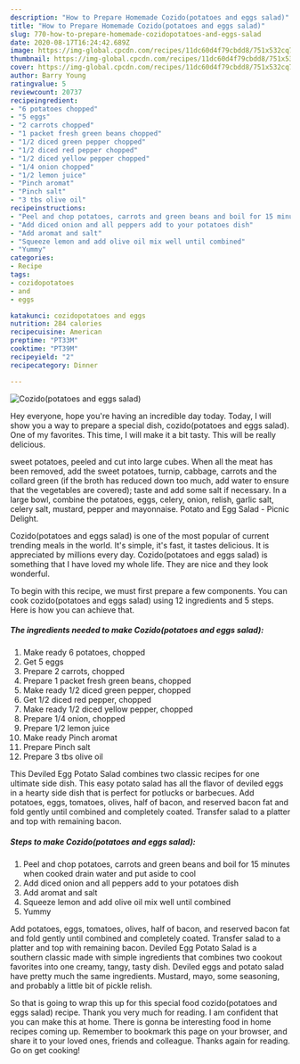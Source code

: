 ```yaml
---
description: "How to Prepare Homemade Cozido(potatoes and eggs salad)"
title: "How to Prepare Homemade Cozido(potatoes and eggs salad)"
slug: 770-how-to-prepare-homemade-cozidopotatoes-and-eggs-salad
date: 2020-08-17T16:24:42.689Z
image: https://img-global.cpcdn.com/recipes/11dc60d4f79cbdd8/751x532cq70/cozidopotatoes-and-eggs-salad-recipe-main-photo.jpg
thumbnail: https://img-global.cpcdn.com/recipes/11dc60d4f79cbdd8/751x532cq70/cozidopotatoes-and-eggs-salad-recipe-main-photo.jpg
cover: https://img-global.cpcdn.com/recipes/11dc60d4f79cbdd8/751x532cq70/cozidopotatoes-and-eggs-salad-recipe-main-photo.jpg
author: Barry Young
ratingvalue: 5
reviewcount: 20737
recipeingredient:
- "6 potatoes chopped"
- "5 eggs"
- "2 carrots chopped"
- "1 packet fresh green beans chopped"
- "1/2 diced green pepper chopped"
- "1/2 diced red pepper chopped"
- "1/2 diced yellow pepper chopped"
- "1/4 onion chopped"
- "1/2 lemon juice"
- "Pinch aromat"
- "Pinch salt"
- "3 tbs olive oil"
recipeinstructions:
- "Peel and chop potatoes, carrots and green beans and boil for 15 minutes when cooked drain water and put aside to cool"
- "Add diced onion and all peppers add to your potatoes dish"
- "Add aromat and salt"
- "Squeeze lemon and add olive oil mix well until combined"
- "Yummy"
categories:
- Recipe
tags:
- cozidopotatoes
- and
- eggs

katakunci: cozidopotatoes and eggs 
nutrition: 284 calories
recipecuisine: American
preptime: "PT33M"
cooktime: "PT39M"
recipeyield: "2"
recipecategory: Dinner

---
```



![Cozido(potatoes and eggs salad)](https://img-global.cpcdn.com/recipes/11dc60d4f79cbdd8/751x532cq70/cozidopotatoes-and-eggs-salad-recipe-main-photo.jpg)

Hey everyone, hope you're having an incredible day today. Today, I will show you a way to prepare a special dish, cozido(potatoes and eggs salad). One of my favorites. This time, I will make it a bit tasty. This will be really delicious.

sweet potatoes, peeled and cut into large cubes. When all the meat has been removed, add the sweet potatoes, turnip, cabbage, carrots and the collard green (if the broth has reduced down too much, add water to ensure that the vegetables are covered); taste and add some salt if necessary. In a large bowl, combine the potatoes, eggs, celery, onion, relish, garlic salt, celery salt, mustard, pepper and mayonnaise. Potato and Egg Salad - Picnic Delight.

Cozido(potatoes and eggs salad) is one of the most popular of current trending meals in the world. It's simple, it's fast, it tastes delicious. It is appreciated by millions every day. Cozido(potatoes and eggs salad) is something that I have loved my whole life. They are nice and they look wonderful.


To begin with this recipe, we must first prepare a few components. You can cook cozido(potatoes and eggs salad) using 12 ingredients and 5 steps. Here is how you can achieve that.

<!--inarticleads1-->

##### The ingredients needed to make Cozido(potatoes and eggs salad):

1. Make ready 6 potatoes, chopped
1. Get 5 eggs
1. Prepare 2 carrots, chopped
1. Prepare 1 packet fresh green beans, chopped
1. Make ready 1/2 diced green pepper, chopped
1. Get 1/2 diced red pepper, chopped
1. Make ready 1/2 diced yellow pepper, chopped
1. Prepare 1/4 onion, chopped
1. Prepare 1/2 lemon juice
1. Make ready Pinch aromat
1. Prepare Pinch salt
1. Prepare 3 tbs olive oil


This Deviled Egg Potato Salad combines two classic recipes for one ultimate side dish. This easy potato salad has all the flavor of deviled eggs in a hearty side dish that is perfect for potlucks or barbecues. Add potatoes, eggs, tomatoes, olives, half of bacon, and reserved bacon fat and fold gently until combined and completely coated. Transfer salad to a platter and top with remaining bacon. 

<!--inarticleads2-->

##### Steps to make Cozido(potatoes and eggs salad):

1. Peel and chop potatoes, carrots and green beans and boil for 15 minutes when cooked drain water and put aside to cool
1. Add diced onion and all peppers add to your potatoes dish
1. Add aromat and salt
1. Squeeze lemon and add olive oil mix well until combined
1. Yummy


Add potatoes, eggs, tomatoes, olives, half of bacon, and reserved bacon fat and fold gently until combined and completely coated. Transfer salad to a platter and top with remaining bacon. Deviled Egg Potato Salad is a southern classic made with simple ingredients that combines two cookout favorites into one creamy, tangy, tasty dish. Deviled eggs and potato salad have pretty much the same ingredients. Mustard, mayo, some seasoning, and probably a little bit of pickle relish. 

So that is going to wrap this up for this special food cozido(potatoes and eggs salad) recipe. Thank you very much for reading. I am confident that you can make this at home. There is gonna be interesting food in home recipes coming up. Remember to bookmark this page on your browser, and share it to your loved ones, friends and colleague. Thanks again for reading. Go on get cooking!
